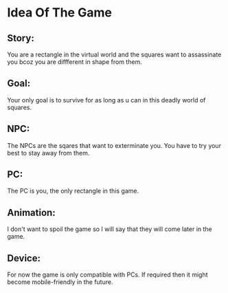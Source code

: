 # Idea Of The Game

## Story:  
You are a rectangle in the virtual world and the squares want to assassinate you bcoz you are diffferent in shape from them.

## Goal:
Your only goal is to survive for as long as u can in this deadly world of squares.

## NPC:
The NPCs are the sqares that want to exterminate you. You have to try your best to stay away from them.

## PC:
The PC is you, the only rectangle in this game.

## Animation: 
I don't want to spoil the game so I will say that they will come later in the game.

## Device: 
For now the game is only compatible with PCs. If required then it might become mobile-friendly in the future.
